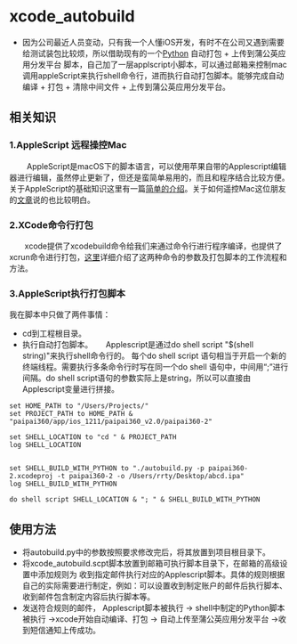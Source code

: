 # xcode_autobuild

* 因为公司最近人员变动，只有我一个人懂iOS开发，有时不在公司又遇到需要给测试装包比较烦，所以借助现有的一个[Python](https://github.com/carya/Util) 自动打包 + 上传到蒲公英应用分发平台 脚本，自己加了一层applscript小脚本，可以通过邮箱来控制mac调用appleScript来执行shell命令行，进而执行自动打包脚本。能够完成自动编译 + 打包 + 清除中间文件 + 上传到蒲公英应用分发平台。

## 相关知识
### 1.AppleScript 远程操控Mac
         AppleScript是macOS下的脚本语言，可以使用苹果自带的Applescript编辑器进行编辑，虽然停止更新了，但还是蛮简单易用的，而且和程序结合比较方便。关于AppleScript的基础知识这里有一篇[简单的介绍](http://blog.csdn.net/jymn_chen/article/details/19755895)。关于如何遥控Mac这位朋友的[文章](http://sspai.com/35799)说的也比较明白。
         
### 2.XCode命令行打包
        xcode提供了xcodebuild命令给我们来通过命令行进行程序编译，也提供了xcrun命令进行打包，[这里](http://liumh.com/2015/11/25/ios-auto-archive-ipa/#script-build)详细介绍了这两种命令的参数及打包脚本的工作流程和方法。
### 3.AppleScript执行打包脚本
我在脚本中只做了两件事情：
* cd到工程根目录。
* 执行自动打包脚本。
       Applescript是通过do shell script "$(shell string)"来执行shell命令行的。 每个do shell script 语句相当于开启一个新的终端线程。需要执行多条命令行时写在同一个do shell 语句中，中间用“;”进行间隔。do shell script语句的参数实际上是string，所以可以直接由Applescript变量进行拼接。

```
set HOME_PATH to "/Users/Projects/"
set PROJECT_PATH to HOME_PATH & "paipai360/app/ios_1211/paipai360_v2.0/paipai360-2"

set SHELL_LOCATION to "cd " & PROJECT_PATH
log SHELL_LOCATION


set SHELL_BUILD_WITH_PYTHON to "./autobuild.py -p paipai360-2.xcodeproj -t paipai360-2 -o /Users/rrty/Desktop/abcd.ipa"
log SHELL_BUILD_WITH_PYTHON

do shell script SHELL_LOCATION & "; " & SHELL_BUILD_WITH_PYTHON
```
        
## 使用方法			
* 将autobuild.py中的参数按照要求修改完后，将其放置到项目根目录下。
* 将xcode_autobuild.scpt脚本放置到邮箱可执行脚本目录下，在邮箱的高级设置中添加规则为 收到指定邮件执行对应的Applescript脚本。具体的规则根据自己的实际需要进行制定，例如：可以设置收到制定账户的邮件后执行脚本、收到邮件包含制定内容后执行脚本等。
* 发送符合规则的邮件，  Applescript脚本被执行 -> shell中制定的Python脚本被执行 ->xcode开始自动编译、打包 -> 自动上传至蒲公英应用分发平台 ->收到短信通知上传成功。
